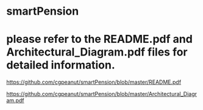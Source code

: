 # smartPension 
# please refer to the README.pdf and Architectural_Diagram.pdf files for detailed information.

https://github.com/cgpeanut/smartPension/blob/master/README.pdf

https://github.com/cgpeanut/smartPension/blob/master/Architectural_Diagram.pdf


